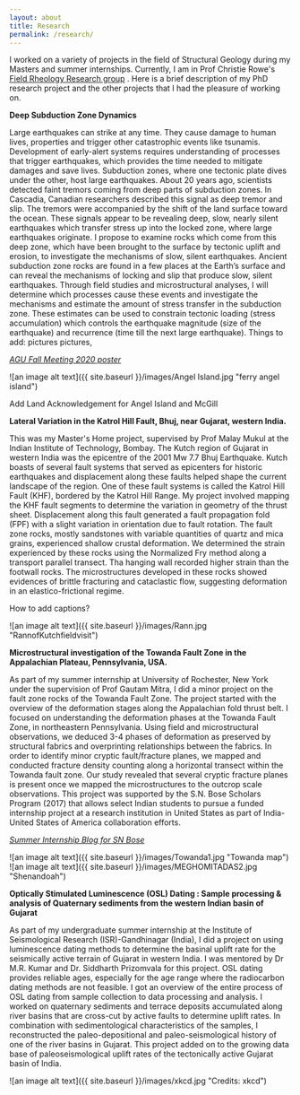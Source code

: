 ```yaml
---
layout: about
title: Research
permalink: /research/
---
```


I worked on a variety of projects in the field of Structural Geology during my Masters and summer internships. Currently, I am in Prof Christie Rowe's [Field Rheology Research group](https://www.eps.mcgill.ca/~crowe/) . Here is a brief description of my PhD research project and the other projects that I had the pleasure of working on. 


**Deep Subduction Zone Dynamics**
 
 Large earthquakes can strike at any time. They cause damage to human lives, properties and trigger other catastrophic events like tsunamis. Development of early-alert systems requires understanding of processes that trigger earthquakes, which provides the time needed to mitigate damages and save lives.
Subduction zones, where one tectonic plate dives under the other, host large earthquakes. About 20 years ago, scientists detected faint tremors coming from deep parts of subduction zones. In Cascadia, Canadian researchers described this signal as deep tremor and slip. The tremors were accompanied by the shift of the land surface toward the
ocean. These signals appear to be revealing deep, slow, nearly silent earthquakes which transfer stress up into the locked zone, where large earthquakes originate. I propose to examine rocks which come from this deep zone, which have been brought to the surface by tectonic uplift and erosion, to investigate the mechanisms of slow, silent
earthquakes.
Ancient subduction zone rocks are found in a few places at the Earth’s surface and can reveal the mechanisms of locking and slip that produce slow, silent earthquakes. Through field studies and microstructural analyses, I will determine which processes cause these events and investigate the mechanisms and estimate the amount of stress
transfer in the subduction zone. These estimates can be used to constrain tectonic loading (stress accumulation) which controls the earthquake magnitude (size of the earthquake) and recurrence (time till the next large earthquake).
Things to add: pictures pictures, 

_[AGU Fall Meeting 2020 poster](https://agu2020fallmeeting-agu.ipostersessions.com/?s=7F-C2-CB-63-EC-CF-AD-76-52-69-63-4F-8E-D7-C9-20)_

 
![an image alt text]({{ site.baseurl }}/images/Angel Island.jpg "ferry angel island")   


Add Land Acknowledgement for Angel Island and McGill

**Lateral Variation in the Katrol Hill Fault, Bhuj, near Gujarat, western India.**

  This was my Master's Home project, supervised by Prof Malay Mukul at the Indian Institute of Technology, Bombay. The Kutch region of Gujarat in western India was the epicentre of the 2001 Mw 7.7 Bhuj Earthquake. Kutch boasts of several fault systems that served as epicenters for historic earthquakes and displacement along these faults helped shape the current landscape of the region. One of these fault systems is called the Katrol Hill Fault (KHF), bordered by the Katrol Hill Range. My project involved mapping the KHF fault segments to determine the variation in geometry of the thrust sheet. Displacement along this fault generated a fault propagation fold (FPF) with a slight variation in orientation due to fault rotation. The fault zone rocks, mostly sandstones with variable quantities of quartz and mica grains, experienced shallow crustal deformation. We determined the strain experienced by these rocks using the Normalized Fry method along a transport parallel transect. Tha hanging wall recorded higher strain than the footwall rocks. The microstructures developed in these rocks showed evidences of brittle fracturing and cataclastic flow, suggesting deformation in an elastico-frictional regime. 
  
How to add captions?

![an image alt text]({{ site.baseurl }}/images/Rann.jpg "RannofKutchfieldvisit")   
 

**Microstructural investigation of the Towanda Fault Zone in the Appalachian Plateau, Pennsylvania, USA.**
  
  As part of my summer internship at University of Rochester, New York under the supervision of Prof Gautam Mitra, I did a minor project on the fault zone rocks of the Towanda Fault Zone. The project started with the overview of the deformation stages along the Appalachian fold thrust belt. I focused on understanding the deformation phases at the Towanda Fault Zone, in northeastern Pennsylvania. Using field and microstructural observations, we deduced 3-4 phases of deformation as preserved by structural fabrics and overprinting relationships between the fabrics. In order to identify minor cryptic fault/fracture planes, we mapped and conducted fracture density counting along a horizontal transect within the Towanda fault zone. Our study revealed that several cryptic fracture planes is present once we mapped the microstructures to the outcrop scale observations. This project was supported by the S.N. Bose Scholars Program (2017) that allows select Indian students to pursue a funded internship project at a research institution in United States as part of India-United States of America collaboration efforts. 

_[Summer Internship Blog for SN Bose](https://www.winstepforward.org/blog/2018/08/meghomita-das-summer-2017-blog/)_

![an image alt text]({{ site.baseurl }}/images/Towanda1.jpg "Towanda map")
![an image alt text]({{ site.baseurl }}/images/MEGHOMITADAS2.jpg "Shenandoah")

**Optically Stimulated Luminescence (OSL) Dating : Sample processing & analysis of Quaternary sediments from the western Indian basin of Gujarat**

  As part of my undergraduate summer internship at the Institute of Seismological Research (ISR)-Gandhinagar (India), I did a project on using luminescence dating methods to determine the basinal uplift rate for the seismically active terrain of Gujarat in western India. I was mentored by Dr M.R. Kumar and Dr. Siddharth Prizomvala for this project. OSL dating provides reliable ages, especially for the age range where the radiocarbon dating methods are not feasible. I got an overview of the entire process of OSL dating from sample collection to data processing and analysis. I worked on quaternary sediments and terrace deposits accumulated along river basins that are cross-cut by active faults to determine uplift rates. In combination with sedimentological characteristics of the samples, I reconstructed the paleo-depositional and paleo-seismological history of one of the river basins in Gujarat. This project added on to the growing data base of paleoseismological uplift rates of the tectonically active Gujarat basin of India. 
  
  
  

![an image alt text]({{ site.baseurl }}/images/xkcd.jpg "Credits: xkcd")

